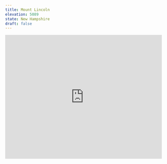 ```yaml
---
title: Mount Lincoln 
elevation: 5089
state: New Hampshire
draft: false
---
```

<iframe class="alltrails" src="https://www.alltrails.com/widget/trail/us/new-hampshire/mount-lafayette-and-franconia-ridge-trail-loop?u=i&sh=q5vqbr" width="100%" height="400" frameborder="0" scrolling="no" marginheight="0" marginwidth="0" title="AllTrails: Trail Guides and Maps for Hiking, Camping, and Running"></iframe>
